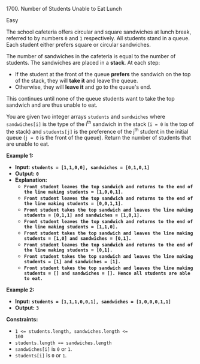 1700\. Number of Students Unable to Eat Lunch

Easy

The school cafeteria offers circular and square sandwiches at lunch break, referred to by numbers `0` and `1` respectively. All students stand in a queue. Each student either prefers square or circular sandwiches.

The number of sandwiches in the cafeteria is equal to the number of students. The sandwiches are placed in a **stack**. At each step:

- If the student at the front of the queue **prefers** the sandwich on the top of the stack, they will **take it** and leave the queue.
- Otherwise, they will **leave it** and go to the queue's end.

This continues until none of the queue students want to take the top sandwich and are thus unable to eat.

You are given two integer arrays `students` and `sandwiches` where `sandwiches[i]` is the type of the i<sup>th</sup> sandwich in the stack (`i = 0` is the top of the stack) and `students[j]` is the preference of the j<sup>th</sup> student in the initial queue (`j = 0` is the front of the queue). Return the number of students that are unable to eat.

**Example 1:**

- **Input:** **`students = [1,1,0,0], sandwiches = [0,1,0,1]`**
- **Output:** **`0`**
- **Explanation:**
    - **`Front student leaves the top sandwich and returns to the end of the line making students = [1,0,0,1].`**
    - **`Front student leaves the top sandwich and returns to the end of the line making students = [0,0,1,1].`**
    - **`Front student takes the top sandwich and leaves the line making students = [0,1,1] and sandwiches = [1,0,1].`**
    - **`Front student leaves the top sandwich and returns to the end of the line making students = [1,1,0].`**
    - **`Front student takes the top sandwich and leaves the line making students = [1,0] and sandwiches = [0,1].`**
    - **`Front student leaves the top sandwich and returns to the end of the line making students = [0,1].`**
    - **`Front student takes the top sandwich and leaves the line making students = [1] and sandwiches = [1].`**
    - **`Front student takes the top sandwich and leaves the line making students = [] and sandwiches = [].
      Hence all students are able to eat.`**

**Example 2:**

- **Input:** **`students = [1,1,1,0,0,1], sandwiches = [1,0,0,0,1,1]`**
- **Output:** **`3`**



**Constraints:**

- <code>1 <= students.length, sandwiches.length <= 100</code>
- <code>students.length == sandwiches.length</code>
- `sandwiches[i]` is `0` or `1`.
- `students[i]` is `0` or `1`.
